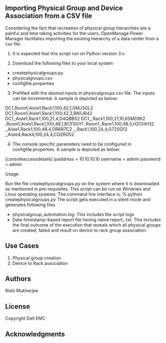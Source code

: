 ## Importing Physical Group and Device Association from a CSV file

Considering the fact that recreation of physical group hierarchies are a painful and time taking activities for the users, 
OpenManage Power Manager facilitates importing the existing hierarchy of a data center from a csv file.

1.	It is expected that this script run on Python version 3.x.

2.	Download the following files to your local system

-	createphysicalgroups.py
-	physicalgroups.csv
-	configfile.properties

3.	Prefilled with the desired inputs in physicalgroups.csv file. The inputs can be incremental. A sample is depicted as below:

DC1,Room1,Aisle1,Rack1,100,42,1,GMJ3GL2
DC1,Room1,Aisle1,Rack1,100,42,3,BN1JR42
DC1,,Aisle1,Rack1,100,21,4,D4QBBS2
DC1,,,Rack1,100,21,10,6SM09X2
,Room1,Aisle1,Rack1,100,48,1,BCF5GY1
,Room1,,Rack1,100,48,5,H2CHH32
,,Aisle1,Rack1,100,48,4,DR6R7C2
,,,Rack1,100,24,4,G72SQ12
,,Aisle4,Rack4,100,24,4,CQ2RG52

4.	The console specific parameters need to be configured in configfile.properties. A sample is depicted as below:

[consoleaccessdetails]
ipaddress = 10.10.10.10
username = admin
password = admin


Usage

Run the file createphysicalgroups.py on the system where it is downloaded as mentioned in pre-requisites. This script can be 
run on Windows and Linux operating systems. The command line interface is:
% python createphysicalgroups.py
The script gets executed in a silent mode and generates following files
-	physicalgroup_automation.log: This includes the script logs
-	Date-timestamp-based report file having name report_<DateTimestamp>.txt: This includes the final outcome of the execution 
that reveals which all physical groups are created, failed and result on device to rack group association.


## Use Cases

1. Physical group creation
2. Device to Rack association

## Authors

Rishi Mukherjee

## License

Copyright Dell EMC


## Acknowledgments

